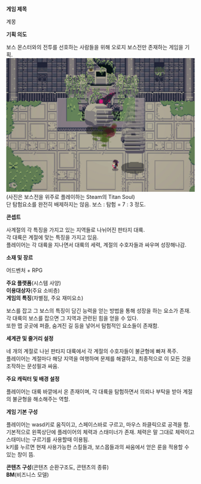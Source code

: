 <summary><b>게임 제목</b></summary>

계몽

<summary><b>기획 의도</b></summary>

보스 몬스터와의 전투를 선호하는 사람들을 위해 오로지 보스전만 존재하는 게임을 기획. <br>
![Titan Soul](./images/Titan_Soul.png)<br>
(사진은 보스전을 위주로 플레이하는 Steam의 Titan Soul)<br>
단 탐험요소를 완전히 배제하지는 않음. 보스 : 탐험 = 7 : 3 정도.

<summary><b>콘셉트</b></summary>

사계절의 각 특징을 가지고 있는 지역들로 나뉘어진 판타지 대륙.<br>
각 대륙은 계절에 맞는 특징을 가지고 있음.<br>
플레이어는 각 대륙을 지나면서 대륙의 세력, 계절의 수호자들과 싸우며 성장해나감.

<summary><b>소재 및 장르</b></summary>

어드벤처 + RPG

<summary><b>주요 플랫폼</b>(시스템 사양)</summary>

<summary><b>이용대상자</b>(주요 소비층)</summary>

<summary><b>게임의 특징</b>(차별점, 주요 재미요소)</summary>

보스를 잡고 그 보스의 특징이 담긴 능력을 얻는 방법을 통해 성장을 하는 요소가 존재.<br>
각 대륙의 보스를 잡으면 그 지역과 관련된 힘을 얻을 수 있다.<br>
또한 맵 곳곳에 퍼즐, 숨겨진 길 등을 넣어서 탐험적인 요소들이 존재함.

<summary><b>세계관 및 줄거리 설정</b></summary>

네 개의 계절로 나뉜 판타지 대륙에서 각 계절의 수호자들이 불균형에 빠져 폭주.<br>
플레이어는 계절마다 해당 지역을 여행하며 문제를 해결하고, 최종적으로 이 모든 것을 조작하는 문성필과 싸움.

<summary><b>주요 캐릭터 및 배경 설정</b></summary>

플레이어는 대륙 바깥에서 온 존재이며, 각 대륙을 탐험하면서 의뢰나 부탁을 받아 계절의 불균형을 해소해주는 역할.

<summary><b>게임 기본 구성</b></summary>

플레이어는 wasd키로 움직이고, 스페이스바로 구르고, 마우스 좌클릭으로 공격을 함.<br>
기본적으로 왼쪽상단에 플레이어의 체력과 스태미너가 존재. 체력은 말 그대로 체력이고 스태미너는 구르기를 사용할때 이용됨.<br>
k키를 누르면 현재 사용가능한 스킬들과, 보스몹들과의 싸움에서 얻은 룬을 적용할 수 있는 창이 뜸.

<summary><b>콘텐츠 구성</b>(콘텐츠 순환구조도, 콘텐츠의 종류)</summary>

<summary><b>BM</b>(비즈니스 모델)</summary>
